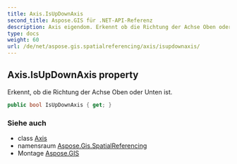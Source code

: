 ```yaml
---
title: Axis.IsUpDownAxis
second_title: Aspose.GIS für .NET-API-Referenz
description: Axis eigendom. Erkennt ob die Richtung der Achse Oben oder Unten ist.
type: docs
weight: 60
url: /de/net/aspose.gis.spatialreferencing/axis/isupdownaxis/
---
```

## Axis.IsUpDownAxis property

Erkennt, ob die Richtung der Achse Oben oder Unten ist.

```csharp
public bool IsUpDownAxis { get; }
```

### Siehe auch

* class [Axis](../)
* namensraum [Aspose.Gis.SpatialReferencing](../../axis/)
* Montage [Aspose.GIS](../../../)


